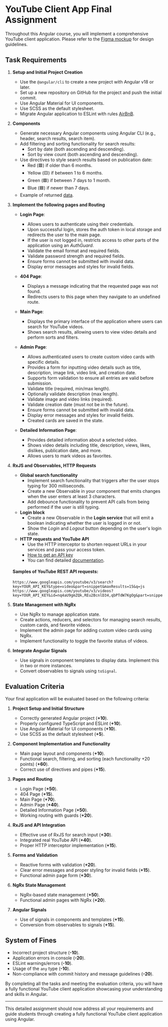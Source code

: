 # YouTube Client App Final Assignment

Throughout this Angular course, you will implement a comprehensive YouTube client application. Please refer to the [Figma mockup](https://www.figma.com/file/tS3Zqk138yXUmRxSWKDv4r/YouTube-client?node-id=0%3A1) for design guidelines.

## Task Requirements

1. **Setup and Initial Project Creation**
   - Use the `@angular/cli` to create a new project with Angular v18 or later.
   - Set up a new repository on GitHub for the project and push the initial commit.
   - Use Angular Material for UI components.
   - Use SCSS as the default stylesheet.
   - Migrate Angular application to ESLint with rules [AirBnB](https://github.com/airbnb/javascript).

2. **Components**
   - Generate necessary Angular components using Angular CLI (e.g., header, search results, search item).
   - Add filtering and sorting functionality for search results:
     - Sort by date (both ascending and descending).
     - Sort by view count (both ascending and descending).
   - Use directives to style search results based on publication date:
     - Red (🟥) if older than 6 months.
     - Yellow (🟨) if between 1 to 6 months.
     - Green (🟩) if between 7 days to 1 month.
     - Blue (🟦) if newer than 7 days.
   - Example of returned [data](https://github.com/rolling-scopes-school/tasks/blob/master/tasks/angular/response.json).

3. **Implement the following pages and Routing**
   - **Login Page**:
     - Allows users to authenticate using their credentials.
     - Upon successful login, stores the auth token in local storage and redirects the user to the main page.
     - If the user is not logged in, restricts access to other parts of the application using an _AuthGuard_.
     - Validate the email format and required fields.
     - Validate password strength and required fields.
     - Ensure forms cannot be submitted with invalid data.
     - Display error messages and styles for invalid fields.

   - **404 Page**:
     - Displays a message indicating that the requested page was not found.
     - Redirects users to this page when they navigate to an undefined route.

   - **Main Page**:
     - Displays the primary interface of the application where users can search for YouTube videos.
     - Shows search results, allowing users to view video details and perform sorts and filters.

   - **Admin Page**:
     - Allows authenticated users to create custom video cards with specific details.
     - Provides a form for inputting video details such as title, description, image link, video link, and creation date.
     - Supports form validation to ensure all entries are valid before submission.
     - Validate title (required, min/max length).
     - Optionally validate description (max length).
     - Validate image and video links (required).
     - Validate creation date (must not be in the future).
     - Ensure forms cannot be submitted with invalid data.
     - Display error messages and styles for invalid fields.
     - Created cards are saved in the state.

   - **Detailed Information Page**:
     - Provides detailed information about a selected video.
     - Shows video details including title, description, views, likes, dislikes, publication date, and more.
     - Allows users to mark videos as favorites.

4. **RxJS and Observables, HTTP Requests**
   - **Global search functionality**
     - Implement search functionality that triggers after the user stops typing for 300 milliseconds.
     - Create a new Observable in your component that emits changes when the user enters at least 3 characters.
     - Add debounce functionality to prevent API calls from being performed if the user is still typing.
   - **Login block**
     - Create a new Observable in the **Login service** that will emit a boolean indicating whether the user is logged in or not.
     - Show the _Login_ and _Logout_ button depending on the user's login state.
   - **HTTP requests and YouTube API**
     - Use the HTTP interceptor to shorten request URLs in your services and pass your access token.
     - [How to get an API key](https://www.youtube.com/watch?v=JbWnRhHfTDA)
     - You can find detailed [documentation](https://developers.google.com/youtube/v3).

   #### Samples of YouTube REST API requests:
     ```
     https://www.googleapis.com/youtube/v3/search?key=YOUR_API_KEY&type=video&part=snippet&maxResults=15&q=js
     https://www.googleapis.com/youtube/v3/videos?key=YOUR_API_KEY&id=nq4aU9gmZQk,REu2BcnlD34,qbPTdW7KgOg&part=snippet,statistics
     ```

5. **State Management with NgRx**
   - Use NgRx to manage application state.
   - Create actions, reducers, and selectors for managing search results, custom cards, and favorite videos.
   - Implement the admin page for adding custom video cards using NgRx.
   - Implement functionality to toggle the favorite status of videos.

6. **Integrate Angular Signals**
   - Use signals in component templates to display data. Implement this in two or more instances.
   - Convert observables to signals using `toSignal`.

## Evaluation Criteria

Your final application will be evaluated based on the following criteria:

1. **Project Setup and Initial Structure**
   - Correctly generated Angular project (**+10**).
   - Properly configured TypeScript and ESLint (**+10**).
   - Use Angular Material for UI components (**+10**).
   - Use SCSS as the default stylesheet (**+5**).

2. **Component Implementation and Functionality**
   - Main page layout and components (**+10**).
   - Functional search, filtering, and sorting (each functionality +20 points) (**+60**).
   - Correct use of directives and pipes (**+15**).

3. **Pages and Routing**
   - Login Page (**+50**).
   - 404 Page (**+15**).
   - Main Page (**+70**).
   - Admin Page (**+40**).
   - Detailed Information Page (**+50**).
   - Working routing with guards (**+20**).

4. **RxJS and API Integration**
   - Effective use of RxJS for search input (**+30**).
   - Integrated real YouTube API (**+40**).
   - Proper HTTP interceptor implementation (**+15**).

5. **Forms and Validation**
   - Reactive forms with validation (**+20**).
   - Clear error messages and proper styling for invalid fields (**+15**).
   - Functional admin page form (**+30**).

6. **NgRx State Management**
   - NgRx-based state management (**+50**).
   - Functional admin pages with NgRx (**+20**).

7. **Angular Signals**
   - Use of signals in components and templates (**+15**).
   - Conversion from observables to signals (**+15**).

## System of Fines

- Incorrect project structure (**-10**).
- Application errors in console (**-20**).
- ESLint warnings/errors (**-10**).
- Usage of the `any` type (**-10**).
- Non-compliance with commit history and message guidelines (**-20**).

By completing all the tasks and meeting the evaluation criteria, you will have a fully functional YouTube client application showcasing your understanding and skills in Angular.

---

This detailed assignment should now address all your requirements and guide students through creating a fully functional YouTube client application using Angular.